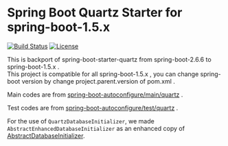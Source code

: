 # Spring Boot Quartz Starter for spring-boot-1.5.x
[![Build Status](https://travis-ci.org/viruscamp/spring-boot-starter-quartz.svg?branch=master)](https://travis-ci.org/viruscamp/spring-boot-starter-quartz)
[![License](http://img.shields.io/:license-Apache%202-red.svg)](LICENSE.txt)

This is backport of spring-boot-starter-quartz from spring-boot-2.6.6 to spring-boot-1.5.x .  
This project is compatible for all spring-boot-1.5.x , you can change spring-boot version by change project.parent.version of pom.xml .

Main codes are from [spring-boot-autoconfigure/main/quartz](https://github.com/spring-projects/spring-boot/tree/v2.6.6/spring-boot-project/spring-boot-autoconfigure/src/main/java/org/springframework/boot/autoconfigure/quartz) .

Test codes are from [spring-boot-autoconfigure/test/quartz](https://github.com/spring-projects/spring-boot/tree/v2.6.6/spring-boot-project/spring-boot-autoconfigure/src/test/java/org/springframework/boot/autoconfigure/quartz) .

For the use of `QuartzDatabaseInitializer`, we made `AbstractEnhancedDatabaseInitializer` as an enhanced copy of [AbstractDatabaseInitializer](https://github.com/spring-projects/spring-boot/blob/v1.5.22.RELEASE/spring-boot-autoconfigure/src/main/java/org/springframework/boot/autoconfigure/AbstractDatabaseInitializer.java).
